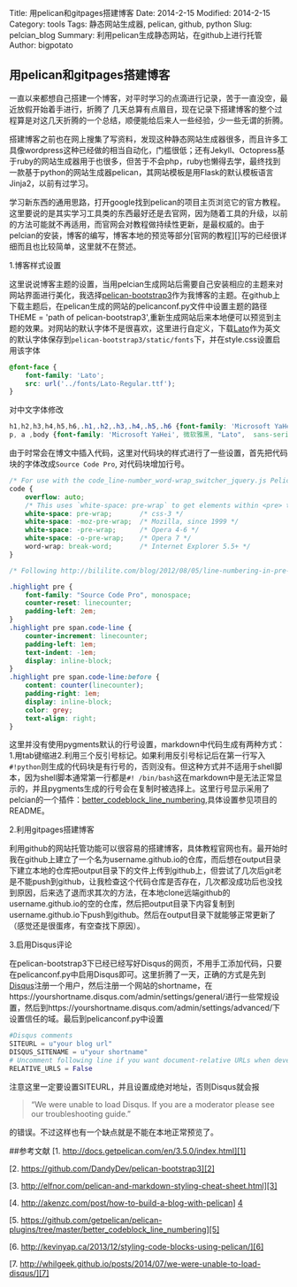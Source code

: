 Title: 用pelican和gitpages搭建博客
Date: 2014-2-15
Modified: 2014-2-15
Category: tools
Tags: 静态网站生成器, pelican, github, python
Slug: pelcian_blog
Summary: 利用pelican生成静态网站，在github上进行托管
Author: bigpotato

## 用pelican和gitpages搭建博客
一直以来都想自己搭建一个博客，对平时学习的点滴进行记录，苦于一直没空，最近放假开始着手进行，折腾了 几天总算有点眉目，现在记录下搭建博客的整个过程算是对这几天折腾的一个总结，顺便能给后来人一些经验，少一些无谓的折腾。


搭建博客之前也在网上搜集了写资料，发现这种静态网站生成器很多，而且许多工具像wordpress这种已经做的相当自动化，门槛很低；还有Jekyll、Octopress基于ruby的网站生成器用于也很多，但苦于不会php，ruby也懒得去学，最终找到一款基于python的网站生成器pelican，其网站模板是用Flask的默认模板语言Jinja2，以前有过学习。


学习新东西的通用思路，打开google找到pelican的项目主页浏览它的官方教程。这里要说的是其实学习工具类的东西最好还是去官网，因为随着工具的升级，以前的方法可能就不再适用，而官网会对教程做持续性更新，是最权威的。由于pelcian的安装，博客的编写，博客本地的预览等部分[官网的教程][]写的已经很详细而且也比较简单，这里就不在赘述。


1.博客样式设置


这里说说博客主题的设置，当用pelcian生成网站后需要自己安装相应的主题来对网站界面进行美化，我选择[pelican-bootstrap3][]作为我博客的主题。在github上下载主题后，在pelican生成的网站的pelicanconf.py文件中设置主题的路径THEME = 'path of pelican-bootstrap3',重新生成网站后来本地便可以预览到主题的效果。对网站的默认字体不是很喜欢，这里进行自定义，下载[Lato][]作为英文的默认字体保存到`pelican-bootstrap3/static/fonts`下，并在style.css设置启用该字体

```css
@font-face {
    font-family: 'Lato';
    src: url('../fonts/Lato-Regular.ttf');
}
```
对中文字体修改
```css
h1,h2,h3,h4,h5,h6,.h1,.h2,.h3,.h4,.h5,.h6 {font-family: 'Microsoft YaHei', 微软雅黑, "Lato", sans-serif;}
p, a ,body {font-family: 'Microsoft YaHei', 微软雅黑, "Lato",  sans-serif;}
```
由于时常会在博文中插入代码，这里对代码块的样式进行了一些设置，首先把代码块的字体改成`Source Code Pro`, 对代码块增加行号。
```css
/* For use with the code_line-number_word-wrap_switcher_jquery.js Pelican plugin */
code {
    overflow: auto;
    /* This uses `white-space: pre-wrap` to get elements within <pre> tags to wrap. Python, for code chunks within three backticks (```), doesn't wordwrap code lines by default, because they're within <pre> tags, which don't wrap by default. See https://github.com/github/markup/issues/168 , which is specifically about this parsing issue, even though that link's discussion is talking about GitHub. */
    white-space: pre-wrap;       /* css-3 */
    white-space: -moz-pre-wrap;  /* Mozilla, since 1999 */
    white-space: -pre-wrap;      /* Opera 4-6 */
    white-space: -o-pre-wrap;    /* Opera 7 */
    word-wrap: break-word;       /* Internet Explorer 5.5+ */
}

/* Following http://bililite.com/blog/2012/08/05/line-numbering-in-pre-elements/, use CSS to add line numbers to all spans that have the class 'code-line' */

.highlight pre {
    font-family: "Source Code Pro", monospace;
    counter-reset: linecounter;
    padding-left: 2em;
}
.highlight pre span.code-line {
    counter-increment: linecounter;
    padding-left: 1em;
    text-indent: -1em;
    display: inline-block;
}
.highlight pre span.code-line:before {
    content: counter(linecounter);
    padding-right: 1em;
    display: inline-block;
    color: grey;
    text-align: right;
}
```
这里并没有使用pygments默认的行号设置，markdown中代码生成有两种方式：1.用tab键缩进2.利用三个反引号标记。如果利用反引号标记后在第一行写入`#!python`则生成的代码块是有行号的，否则没有。但这种方式并不适用于shell脚本，因为shell脚本通常第一行都是`#! /bin/bash`这在markdown中是无法正常显示的，并且pygments生成的行号会在复制时被选择上。这里行号显示采用了pelcian的一个插件：[better_codeblock_line_numbering][],具体设置参见项目的README。

[pelican-bootstrap3]: https://github.com/DandyDev/pelican-bootstrap3
[Lato]: https://github.com/ForestWatchers/pelican-theme/blob/master/static/font/Lato-Regular.ttf
[better_codeblock_line_numbering]: https://github.com/getpelican/pelican-plugins/tree/master/better_codeblock_line_numbering


2.利用gitpages搭建博客


利用github的网站托管功能可以很容易的搭建博客，具体教程官网也有。最开始时我在github上建立了一个名为username.github.io的仓库，而后想在output目录下建立本地的仓库把output目录下的文件上传到github上，但尝试了几次后git老是不能push到github，让我检查这个代码仓库是否存在，几次都没成功后也没找到原因，后来选了退而求其次的方法，在本地clone远端github的username.github.io的空的仓库，然后把output目录下内容复制到username.github.io下push到github。然后在output目录下就能够正常更新了（感觉还是很蛋疼，有空查找下原因）。


3.启用Disqus评论


在pelican-bootstrap3下已经已经写好Disqus的网页，不用手工添加代码，只要在pelicanconf.py中启用Disqus即可。这里折腾了一天，正确的方式是先到[Disqus][]注册一个用户，然后注册一个网站的shortname，在https://yourshortname.disqus.com/admin/settings/general/进行一些常规设置，然后到https://yourshortname.disqus.com/admin/settings/advanced/下设置信任的域。最后到pelicanconf.py中设置

```python
#Disqus comments
SITEURL = u"your blog url"
DISQUS_SITENAME = u"your shortname"
# Uncomment following line if you want document-relative URLs when developing
RELATIVE_URLS = False
```
注意这里一定要设置SITEURL，并且设置成绝对地址，否则Disqus就会报
>“We were unable to load Disqus. If you are a moderator please see our troubleshooting guide.”

的错误。不过这样也有一个缺点就是不能在本地正常预览了。

[Disqus]: https://disqus.com/

##参考文献
[1. http://docs.getpelican.com/en/3.5.0/index.html][1]
  

[2. https://github.com/DandyDev/pelican-bootstrap3][2]
  

[3. http://elfnor.com/pelican-and-markdown-styling-cheat-sheet.html][3]
  

[4. http://akenzc.com/post/how-to-build-a-blog-with-pelican] [4]
  

[5. https://github.com/getpelican/pelican-plugins/tree/master/better_codeblock_line_numbering][5]
  

[6. http://kevinyap.ca/2013/12/styling-code-blocks-using-pelican/][6]
  

[7. http://whilgeek.github.io/posts/2014/07/we-were-unable-to-load-disqus/][7]


[1]: http://docs.getpelican.com/en/3.5.0/index.html
[2]: https://github.com/DandyDev/pelican-bootstrap3
[3]: http://elfnor.com/pelican-and-markdown-styling-cheat-sheet.html
[4]: http://akenzc.com/post/how-to-build-a-blog-with-pelican
[5]: https://github.com/getpelican/pelican-plugins/tree/master/bet:ter_codeblock_line_numbering
[6]: http://kevinyap.ca/2013/12/styling-code-blocks-using-pelican/
[7]: http://whilgeek.github.io/posts/2014/07/we-were-unable-to-load-disqus/